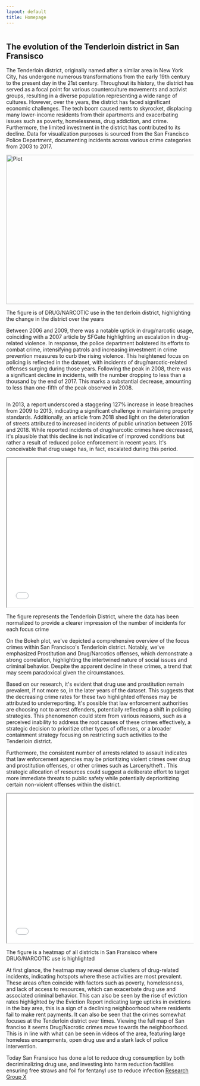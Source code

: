 ```yaml
---
layout: default
title: Homepage
---
```


<div class="container">
    <div class="column">
        <h2>The evolution of the Tenderloin district in San Fransisco </h2>
        <p>The Tenderloin district, originally named after a similar area in New York City, has undergone numerous transformations from the early 19th century to the present day in the 21st century. Throughout its history, the district has served as a focal point for various counterculture movements and activist groups, resulting in a diverse population representing a wide range of cultures.
However, over the years, the district has faced significant economic challenges. The tech boom caused rents to skyrocket, displacing many lower-income residents from their apartments and exacerbating issues such as poverty, homelessness, drug addiction, and crime. Furthermore, the limited investment in the district has contributed to its decline.
Data for visualization purposes is sourced from the San Francisco Police Department, documenting incidents across various crime categories from 2003 to 2017. </p>
        <img src="{{ site.baseurl }}/assets/figure.png" alt="Plot" width="600" height="400">
        <p>The figure is of DRUG/NARCOTIC use in the tenderloin district, highlighting the change in the district over the years</p>
        <p>Between 2006 and 2009, there was a notable uptick in drug/narcotic usage, coinciding with a 2007 article by SFGate highlighting an escalation in drug-related violence. In response, the police department bolstered its efforts to combat crime, intensifying patrols and increasing investment in crime prevention measures to curb the rising violence. This heightened focus on policing is reflected in the dataset, with incidents of drug/narcotic-related offenses surging during those years.
        Following the peak in 2008, there was a significant decline in incidents, with the number dropping to less than a thousand by the end of 2017. This marks a substantial decrease, amounting to less than one-fifth of the peak observed in 2008.</p>
    </div>
    <div class="column">
    <p>In 2013, a report underscored a staggering 127% increase in lease breaches from 2009 to 2013, indicating a significant challenge in maintaining property standards. Additionally, an article from 2018 shed light on the deterioration of streets attributed to increased incidents of public urination between 2015 and 2018. While reported incidents of drug/narcotic crimes have decreased, it's plausible that this decline is not indicative of improved conditions but rather a result of reduced police enforcement in recent years. It's conceivable that drug usage has, in fact, escalated during this period.</p>
        <iframe src="{{ site.baseurl }}/assets/bokeh_plot.html" width="600" height="400"></iframe>
        <p>The figure represents the Tenderloin District, where the data has been normalized to provide a clearer impression of the number of incidents for each focus crime</p>
        <p>On the Bokeh plot, we've depicted a comprehensive overview of the focus crimes within San Francisco's Tenderloin district. Notably, we've emphasized Prostitution and Drug/Narcotics offenses, which demonstrate a strong correlation, highlighting the intertwined nature of social issues and criminal behavior. Despite the apparent decline in these crimes, a trend that may seem paradoxical given the circumstances.

Based on our research, it's evident that drug use and prostitution remain prevalent, if not more so, in the later years of the dataset. This suggests that the decreasing crime rates for these two highlighted offenses may be attributed to underreporting. It's possible that law enforcement authorities are choosing not to arrest offenders, potentially reflecting a shift in policing strategies. This phenomenon could stem from various reasons, such as a perceived inability to address the root causes of these crimes effectively, a strategic decision to prioritize other types of offenses, or a broader containment strategy focusing on restricting such activities to the Tenderloin district.

Furthermore, the consistent number of arrests related to assault indicates that law enforcement agencies may be prioritizing violent crimes over drug and prostitution offenses, or other crimes such as Larceny/theft . This strategic allocation of resources could suggest a deliberate effort to target more immediate threats to public safety while potentially deprioritizing certain non-violent offenses within the district.</p>
    </div>
    <div class="column">
        <iframe src="{{ site.baseurl }}/assets/heatmap.html" width="600" height="400"></iframe>
        <p>The figure is a heatmap of all districts in San Fransisco where DRUG/NARCOTIC use is highlighted</p>
        <p>At first glance, the heatmap may reveal dense clusters of drug-related incidents, indicating hotspots where these activities are most prevalent. These areas often coincide with factors such as poverty, homelessness, and lack of access to resources, which can exacerbate drug use and associated criminal behavior.
This can also be seen by the rise of eviction rates highlighted by the Eviction Report indicating large upticks in evictions in the bay area, this is a sign of a declining neighboorhood where residents fail to make rent payments.
It can also be seen that the crimes somewhat focuses at the Tenderloin district over times. Viewing the full map of San franciso it seems Drug/Nacrotic crimes move towards the neighboorhood. 
This is in line with what can be seen in videos of the area, featuring large homeless encampments, open drug use and a stark lack of police intervention.</p>
        <p>Today San Fransisco has done a lot to reduce drug consumption by both decriminalizing drug use, and investing into harm reduction facitilies ensuring free straws and foil for fentanyl use to reduce infection <a href="https://www.researchgroupx.com">Research Group X</a></p>
    </div>
</div>